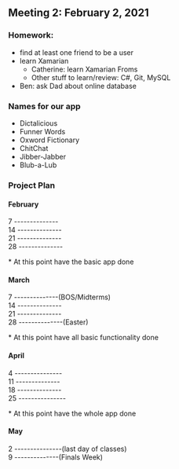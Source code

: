 ## Meeting 2: February 2, 2021
### Homework:
- find at least one friend to be a user
- learn Xamarian
  - Catherine: learn Xamarian Froms
  - Other stuff to learn/review: C#, Git, MySQL
- Ben: ask Dad about online database

### Names for our app
- Dictalicious
- Funner Words
- Oxword Fictionary
- ChitChat
- Jibber-Jabber
- Blub-a-Lub

### Project Plan
#### February
7 --------------<br>
14 --------------<br>
21 --------------<br>
28 --------------

\* At this point have the basic app done

#### March
7 --------------(BOS/Midterms)<br>
14 --------------<br>
21 --------------<br>
28 --------------(Easter)<br>

\* At this point have all basic functionality done

#### April
4 ---------------<br>
11 --------------<br>
18 --------------<br>
25 ---------------<br>

\* At this point have the whole app done

#### May
2 ---------------(last day of classes)<br>
9 --------------(Finals Week)<br>